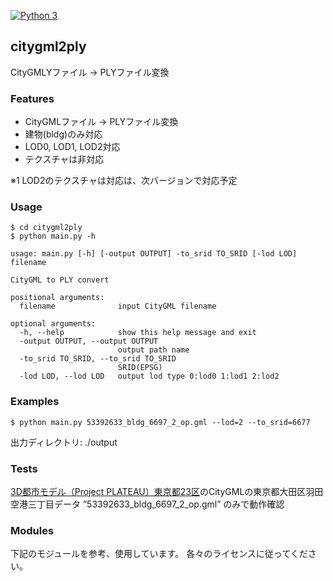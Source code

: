 [![Python 3](https://img.shields.io/badge/python-3-blue.svg)](https://www.python.org/) 

citygml2ply
---
CityGMLYファイル → PLYファイル変換 

### Features
- CityGMLファイル -> PLYファイル変換
- 建物(bldg)のみ対応
- LOD0, LOD1, LOD2対応
- テクスチャは非対応

※1 LOD2のテクスチャは対応は、次バージョンで対応予定

### Usage
```
$ cd citygml2ply
$ python main.py -h

usage: main.py [-h] [-output OUTPUT] -to_srid TO_SRID [-lod LOD] filename

CityGML to PLY convert

positional arguments:
  filename              input CityGML filename

optional arguments:
  -h, --help            show this help message and exit
  -output OUTPUT, --output OUTPUT
                        output path name
  -to_srid TO_SRID, --to_srid TO_SRID
                        SRID(EPSG)
  -lod LOD, --lod LOD   output lod type 0:lod0 1:lod1 2:lod2
```

### Examples
```
$ python main.py 53392633_bldg_6697_2_op.gml --lod=2 --to_srid=6677
```

出力ディレクトリ: ./output


### Tests
[3D都市モデル（Project PLATEAU）東京都23区](https://www.geospatial.jp/ckan/dataset/plateau-tokyo23ku)のCityGMLの東京都大田区羽田空港三丁目データ ”53392633_bldg_6697_2_op.gml” のみで動作確認

### Modules
下記のモジュールを参考、使用しています。
各々のライセンスに従ってください。

